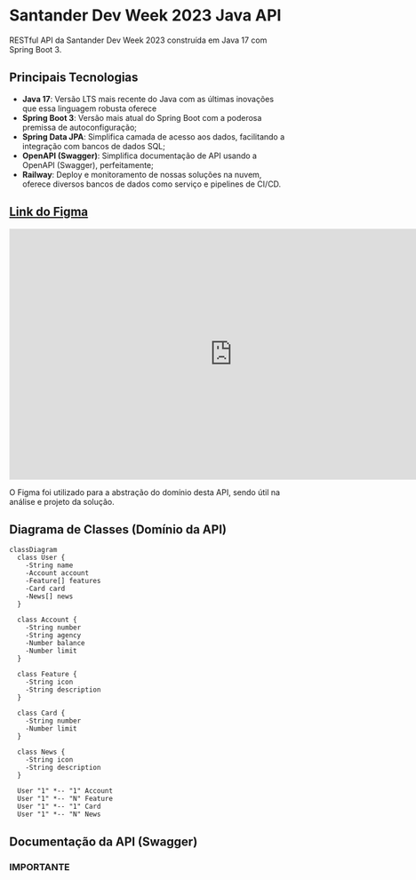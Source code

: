 # Santander Dev Week 2023 Java API

RESTful API da Santander Dev Week 2023 construída em Java 17 com Spring Boot 3.

## Principais Tecnologias
 - **Java 17**: Versão LTS mais recente do Java com as últimas inovações que essa linguagem robusta oferece
 - **Spring Boot 3**: Versão mais atual do Spring Boot com a poderosa premissa de autoconfiguração;
 - **Spring Data JPA**: Simplifica camada de acesso aos dados, facilitando a integração com bancos de dados SQL;
 - **OpenAPI (Swagger)**: Simplifica documentação de API usando a OpenAPI (Swagger), perfeitamente;
 - **Railway**: Deploy e monitoramento de nossas soluções na nuvem, oferece diversos bancos de dados como serviço e pipelines de CI/CD.

## [Link do Figma](https://www.figma.com/file/KJcCh69TXrVqPihYiTy66a/SANTANDER---Projeto-Web%2FMobile?type=design&node-id=2%3A92&mode=design&t=3p44EGgCnYdfDJ2q-1)

<iframe style="border: 1px solid rgba(0, 0, 0, 0.1);" width="800" height="450" src="https://www.figma.com/embed?embed_host=share&url=https%3A%2F%2Fwww.figma.com%2Ffile%2FKJcCh69TXrVqPihYiTy66a%2FSANTANDER---Projeto-Web%252FMobile%3Ftype%3Ddesign%26node-id%3D2%253A92%26mode%3Ddesign%26t%3D3p44EGgCnYdfDJ2q-1" allowfullscreen></iframe>

O Figma foi utilizado para a abstração do domínio desta API, sendo útil na análise e projeto da solução.

## Diagrama de Classes (Domínio da API)

```mermaid
classDiagram
  class User {
    -String name
    -Account account
    -Feature[] features
    -Card card
    -News[] news
  }

  class Account {
    -String number
    -String agency
    -Number balance
    -Number limit
  }

  class Feature {
    -String icon
    -String description
  }

  class Card {
    -String number
    -Number limit
  }

  class News {
    -String icon
    -String description
  }

  User "1" *-- "1" Account
  User "1" *-- "N" Feature
  User "1" *-- "1" Card
  User "1" *-- "N" News
```

## Documentação da API (Swagger)

### []()

### IMPORTANTE
